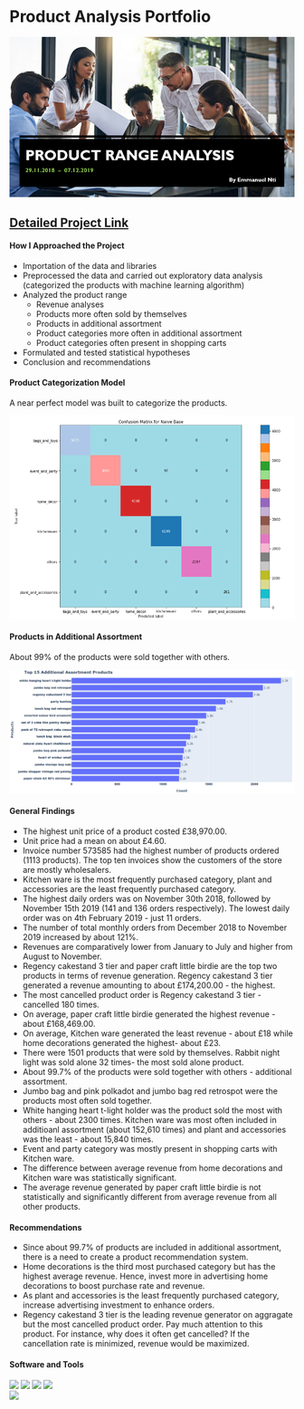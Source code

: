 # Product Analysis Portfolio
<p align ="center">
   <img src = "news.PNG">
 </p>
 
## [Detailed Project Link](https://nbviewer.org/github/Emmanuel-Nti/Product-Range-Analysis/blob/master/product_range_e_nti.ipynb) 

#### How I Approached the Project
- Importation of the data and libraries
- Preprocessed the data and carried out exploratory data analysis (categorized the products with machine learning algorithm)
- Analyzed the product range 
   - Revenue analyses
   - Products more often sold by themselves
   - Products in additional assortment
   - Product categories more often in additional assortment
   - Product categories often present in shopping carts
- Formulated and tested statistical hypotheses
- Conclusion and recommendations
#### Product Categorization Model
A near perfect model was built to categorize the products.
<p align ="center">
   <img src = "model.PNG">
 </p>

#### Products in Additional Assortment
About 99% of the products were sold together with others.
<p align ="center">
   <img src = "product.PNG">
 </p>
 
#### General Findings
- The highest unit price of a product costed £38,970.00.
- Unit price had a mean on about £4.60.
- Invoice number 573585 had the highest number of products ordered (1113 products). The top ten invoices show the customers of the store are mostly wholesalers.
- Kitchen ware is the most frequently purchased category, plant and accessories are the least frequently purchased category.
- The highest daily orders was on November 30th 2018, followed by November 15th 2019 (141 and 136 orders respectively). The lowest daily order was on 4th February 2019 - just 11 orders.
- The number of total monthly orders from December 2018 to November 2019 increased by about 121%.
- Revenues are comparatively lower from January to July and higher from August to November.
- Regency cakestand 3 tier and paper craft little birdie are the top two products in terms of revenue generation. Regency cakestand 3 tier generated a revenue amounting to about £174,200.00 - the highest.
- The most cancelled product order is Regency cakestand 3 tier - cancelled 180 times.
- On average, paper craft little birdie generated the highest revenue - about £168,469.00.
- On average, Kitchen ware generated the least revenue - about £18 while home decorations generated the highest- about £23.
- There were 1501 products that were sold by themselves. Rabbit night light was sold alone 32 times- the most sold alone product.
- About 99.7% of the products were sold together with others - additional assortment.
- Jumbo bag and pink polkadot and jumbo bag red retrospot were the products most often sold together.
- White hanging heart t-light holder was the product sold the most with others - about 2300 times. Kitchen ware was most often included in additioanl assortment (about 152,610 times) and plant and accessories was the least - about 15,840 times.
- Event and party category was mostly present in shopping carts with Kitchen ware.
- The difference between average revenue from home decorations and Kitchen ware was statistically significant.
- The average revenue generated by paper craft little birdie is not statistically and significantly different from average revenue from all other products.

#### Recommendations
- Since about 99.7% of products are included in additional assortment, there is a need to create a product recommendation system.
- Home decorations is the third most purchased category but has the highest average revenue. Hence, invest more in advertising home decorations to boost purchase rate and revenue.
- As plant and accessories is the least frequently purchased category, increase advertising investment to enhance orders.
- Regency cakestand 3 tier is the leading revenue generator on aggragate but the most cancelled product order. Pay much attention to this product. For instance, why does it often get cancelled? If the cancellation rate is minimized, revenue would be maximized.

#### Software and Tools
![](https://img.shields.io/badge/Python-MS_PowerPoint-informational?style=flat&color=2bbc8a)
![](https://img.shields.io/badge/Pandas-Numpy-informational?style=flat&color=2bbc8a)
![](https://img.shields.io/badge/Scikit_learn-Collections-informational?style=flat&color=2bbc8a)
![](https://img.shields.io/badge/Scipy-Scikit_plot-informational?style=flat&color=2bbc8a)  
![](https://img.shields.io/badge/Itertools-Matplotlib-informational?style=flat&color=2bbc8a)
  
